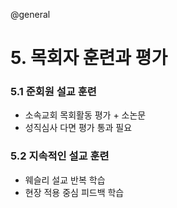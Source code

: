 @general

# 5. 목회자 훈련과 평가

### 5.1 준회원 설교 훈련

- 소속교회 목회활동 평가 + 소논문
- 성직심사 다면 평가 통과 필요

### 5.2 지속적인 설교 훈련

- 웨슬리 설교 반복 학습
- 현장 적용 중심 피드백 학습
